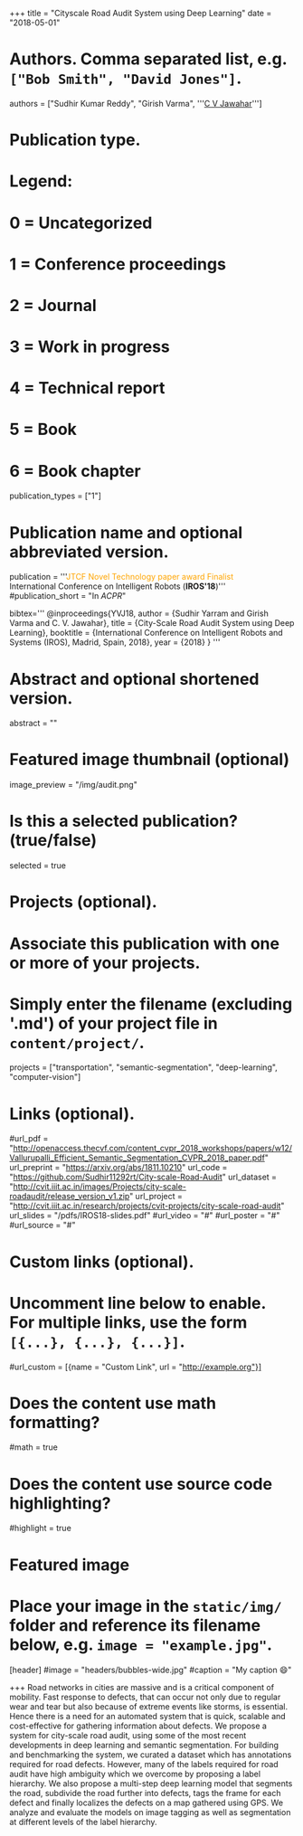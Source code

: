 +++
title = "Cityscale Road Audit System using Deep Learning"
date = "2018-05-01"

# Authors. Comma separated list, e.g. `["Bob Smith", "David Jones"]`.
authors = ["Sudhir Kumar Reddy", "Girish Varma", '''<a href="https://faculty.iiit.ac.in/~jawahar/">C V Jawahar</a>''']

# Publication type.
# Legend:
# 0 = Uncategorized
# 1 = Conference proceedings
# 2 = Journal
# 3 = Work in progress
# 4 = Technical report
# 5 = Book
# 6 = Book chapter
publication_types = ["1"]

# Publication name and optional abbreviated version.
publication = '''<span style='color: orange'>JTCF Novel Technology paper award Finalist</span>
<br/>International Conference on Intelligent Robots (<strong>IROS'18</strong>)'''
#publication_short = "In *ACPR*"

bibtex='''
@inproceedings{YVJ18,
  author    = {Sudhir Yarram and
               Girish Varma and
               C. V. Jawahar},
  title     = {City-Scale Road Audit System using Deep Learning},
  booktitle = {International Conference on Intelligent Robots and Systems (IROS), Madrid, Spain, 2018},
  year      = {2018}
}
'''

# Abstract and optional shortened version.
abstract = ""

# Featured image thumbnail (optional)
image_preview = "/img/audit.png"

# Is this a selected publication? (true/false)
selected = true

# Projects (optional).
#   Associate this publication with one or more of your projects.
#   Simply enter the filename (excluding '.md') of your project file in `content/project/`.
projects = ["transportation", "semantic-segmentation", "deep-learning", "computer-vision"]

# Links (optional).
#url_pdf = "http://openaccess.thecvf.com/content_cvpr_2018_workshops/papers/w12/Vallurupalli_Efficient_Semantic_Segmentation_CVPR_2018_paper.pdf" 
url_preprint = "https://arxiv.org/abs/1811.10210"
url_code = "https://github.com/Sudhir11292rt/City-scale-Road-Audit"
url_dataset = "http://cvit.iiit.ac.in/images/Projects/city-scale-roadaudit/release_version_v1.zip"
url_project = "http://cvit.iiit.ac.in/research/projects/cvit-projects/city-scale-road-audit"
url_slides = "/pdfs/IROS18-slides.pdf"
#url_video = "#"
#url_poster = "#"
#url_source = "#"

# Custom links (optional).
#   Uncomment line below to enable. For multiple links, use the form `[{...}, {...}, {...}]`.
#url_custom = [{name = "Custom Link", url = "http://example.org"}]

# Does the content use math formatting?
#math = true

# Does the content use source code highlighting?
#highlight = true

# Featured image
# Place your image in the `static/img/` folder and reference its filename below, e.g. `image = "example.jpg"`.
[header]
#image = "headers/bubbles-wide.jpg"
#caption = "My caption :smile:"

+++
Road networks in cities are massive and is a critical component of mobility. Fast response to defects, that can occur not only due to regular wear and tear but also because of extreme events like storms, is essential. Hence there is a need for an automated system that is quick, scalable and cost-effective for gathering information about defects. We propose a system for city-scale road audit, using some of the most recent developments in deep learning and semantic segmentation. For building and benchmarking the system, we curated a dataset which has annotations required for road defects. However, many of the labels required for road audit have high ambiguity which we overcome by proposing a label hierarchy. We also propose a multi-step deep learning model that segments the road, subdivide the road further into defects, tags the frame for each defect and finally localizes the defects on a map gathered using GPS. We analyze and evaluate the models on image tagging as well as segmentation at different levels of the label hierarchy.
